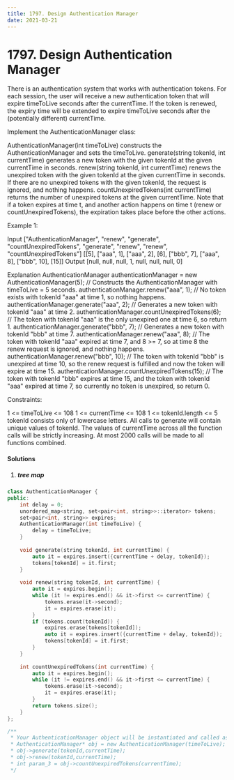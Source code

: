 ```yaml
---
title: 1797. Design Authentication Manager
date: 2021-03-21
---
```


# 1797. Design Authentication Manager

There is an authentication system that works with authentication tokens. For each session, the user will receive a new authentication token that will expire timeToLive seconds after the currentTime. If the token is renewed, the expiry time will be extended to expire timeToLive seconds after the (potentially different) currentTime.

Implement the AuthenticationManager class:

AuthenticationManager(int timeToLive) constructs the AuthenticationManager and sets the timeToLive.
generate(string tokenId, int currentTime) generates a new token with the given tokenId at the given currentTime in seconds.
renew(string tokenId, int currentTime) renews the unexpired token with the given tokenId at the given currentTime in seconds. If there are no unexpired tokens with the given tokenId, the request is ignored, and nothing happens.
countUnexpiredTokens(int currentTime) returns the number of unexpired tokens at the given currentTime.
Note that if a token expires at time t, and another action happens on time t (renew or countUnexpiredTokens), the expiration takes place before the other actions.

 

Example 1:


Input
["AuthenticationManager", "renew", "generate", "countUnexpiredTokens", "generate", "renew", "renew", "countUnexpiredTokens"]
[[5], ["aaa", 1], ["aaa", 2], [6], ["bbb", 7], ["aaa", 8], ["bbb", 10], [15]]
Output
[null, null, null, 1, null, null, null, 0]

Explanation
AuthenticationManager authenticationManager = new AuthenticationManager(5); // Constructs the AuthenticationManager with timeToLive = 5 seconds.
authenticationManager.renew("aaa", 1); // No token exists with tokenId "aaa" at time 1, so nothing happens.
authenticationManager.generate("aaa", 2); // Generates a new token with tokenId "aaa" at time 2.
authenticationManager.countUnexpiredTokens(6); // The token with tokenId "aaa" is the only unexpired one at time 6, so return 1.
authenticationManager.generate("bbb", 7); // Generates a new token with tokenId "bbb" at time 7.
authenticationManager.renew("aaa", 8); // The token with tokenId "aaa" expired at time 7, and 8 >= 7, so at time 8 the renew request is ignored, and nothing happens.
authenticationManager.renew("bbb", 10); // The token with tokenId "bbb" is unexpired at time 10, so the renew request is fulfilled and now the token will expire at time 15.
authenticationManager.countUnexpiredTokens(15); // The token with tokenId "bbb" expires at time 15, and the token with tokenId "aaa" expired at time 7, so currently no token is unexpired, so return 0.
 

Constraints:

1 <= timeToLive <= 108
1 <= currentTime <= 108
1 <= tokenId.length <= 5
tokenId consists only of lowercase letters.
All calls to generate will contain unique values of tokenId.
The values of currentTime across all the function calls will be strictly increasing.
At most 2000 calls will be made to all functions combined.


#### Solutions

1. ##### tree map

```c++
class AuthenticationManager {
public:
    int delay = 0;
    unordered_map<string, set<pair<int, string>>::iterator> tokens;
    set<pair<int, string>> expires;
    AuthenticationManager(int timeToLive) {
        delay = timeToLive;
    }
    
    void generate(string tokenId, int currentTime) {
        auto it = expires.insert({currentTime + delay, tokenId});
        tokens[tokenId] = it.first;
    }
    
    void renew(string tokenId, int currentTime) {
        auto it = expires.begin();
        while (it != expires.end() && it->first <= currentTime) {
            tokens.erase(it->second);
            it = expires.erase(it);
        }
        if (tokens.count(tokenId)) {
            expires.erase(tokens[tokenId]);
            auto it = expires.insert({currentTime + delay, tokenId});
            tokens[tokenId] = it.first;
        }
    }
    
    int countUnexpiredTokens(int currentTime) {
        auto it = expires.begin();
        while (it != expires.end() && it->first <= currentTime) {
            tokens.erase(it->second);
            it = expires.erase(it);
        }
        return tokens.size();
    }
};

/**
 * Your AuthenticationManager object will be instantiated and called as such:
 * AuthenticationManager* obj = new AuthenticationManager(timeToLive);
 * obj->generate(tokenId,currentTime);
 * obj->renew(tokenId,currentTime);
 * int param_3 = obj->countUnexpiredTokens(currentTime);
 */
```